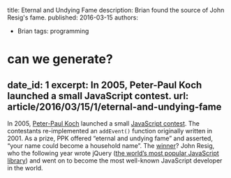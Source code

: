 title: Eternal and Undying Fame
description: Brian found the source of John Resig's fame.
published: 2016-03-15
authors:
  - Brian
tags: programming

# can we generate?
date_id: 1
excerpt: In 2005, Peter-Paul Koch launched a small JavaScript contest.
url: article/2016/03/15/1/eternal-and-undying-fame
---
In 2005, [Peter-Paul Koch](http://www.quirksmode.org/about/) launched a small [JavaScript contest](http://www.quirksmode.org/blog/archives/2005/09/addevent_recodi.html). The contestants re-implemented an <code>addEvent()</code> function originally written in 2001. As a prize, PPK offered “eternal and undying fame” and asserted, “your name could become a household name”. The [winner](http://www.quirksmode.org/blog/archives/2005/10/_and_the_winner_1.html)? John Resig, who the following year wrote jQuery ([the world’s most popular JavaScript library](http://libscore.com/#libs)) and went on to become the most well-known JavaScript developer in the world.
